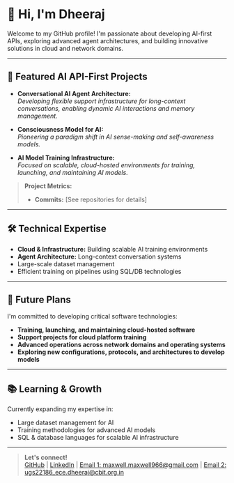 # 👋 Hi, I'm Dheeraj
Welcome to my GitHub profile! I'm passionate about developing AI-first APIs, exploring advanced agent architectures, and building innovative solutions in cloud and network domains.

---

## 🚀 Featured AI API-First Projects

- **Conversational AI Agent Architecture:**  
  *Developing flexible support infrastructure for long-context conversations, enabling dynamic AI interactions and memory management.*

- **Consciousness Model for AI:**  
  *Pioneering a paradigm shift in AI sense-making and self-awareness models.*

- **AI Model Training Infrastructure:**  
  *Focused on scalable, cloud-hosted environments for training, launching, and maintaining AI models.*

> **Project Metrics:**  
> - **Commits:** [See repositories for details]

---

## 🛠️ Technical Expertise

- **Cloud & Infrastructure:** Building scalable AI training environments
- **Agent Architecture:** Long-context conversation systems
- Large-scale dataset management  
- Efficient training on pipelines using SQL/DB technologies

---

## 🎯 Future Plans

I'm committed to developing critical software technologies:

- **Training, launching, and maintaining cloud-hosted software**
- **Support projects for cloud platform training**
- **Advanced operations across network domains and operating systems**
- **Exploring new configurations, protocols, and architectures to develop models**

---

## 📚 Learning & Growth

Currently expanding my expertise in:
- Large dataset management for AI
- Training methodologies for advanced AI models
- SQL & database languages for scalable AI infrastructure

---

> **Let's connect!**  
> [GitHub](https://github.com/dheeraj966) | [LinkedIn](#) | [Email 1: maxwell.maxwell966@gmail.com](mailto:maxwell.maxwell966@gmail.com) | [Email 2: ugs22186_ece.dheeraj@cbit.org.in](mailto:ugs22186_ece.dheeraj@cbit.org.in)
